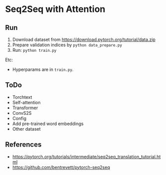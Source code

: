 # Seq2Seq with Attention

## Run

1. Download dataset from https://download.pytorch.org/tutorial/data.zip
2. Prepare validation indices by `python data_prepare.py`
3. Run: `python train.py`

Etc:

- Hyperparams are in `train.py`.

## ToDo

- Torchtext
- Self-attention
- Transformer
- ConvS2S
- Config
- Add pre-trained word embeddings
- Other dataset

## References

- https://pytorch.org/tutorials/intermediate/seq2seq_translation_tutorial.html
- https://github.com/bentrevett/pytorch-seq2seq
